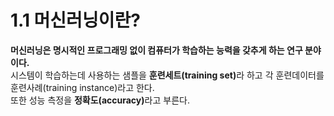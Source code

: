 # 1.1 머신러닝이란?

<strong>머신러닝은 명시적인 프로그래밍 없이 컴퓨터가 학습하는 능력을 갖추게 하는 연구 분야이다.</strong>  
시스템이 학습하는데 사용하는 샘플을 <strong>훈련세트(training set)</strong>라 하고 각 훈련데이터를 훈련사례(training instance)라고 한다.  
또한 성능 측정을 <strong>정확도(accuracy)</strong>라고 부른다.  
